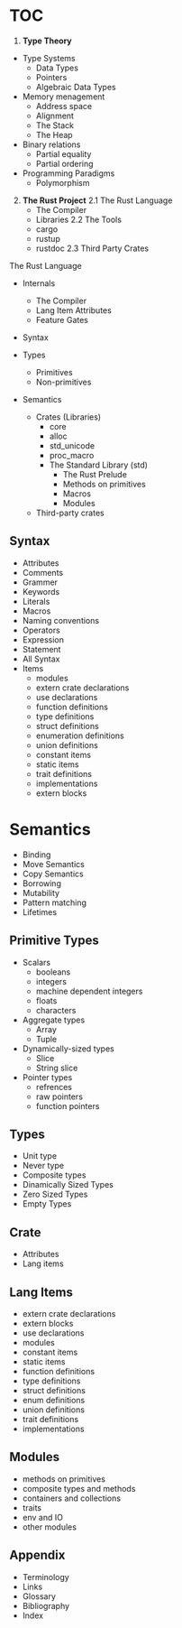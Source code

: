 # TOC

1. __Type Theory__
  - Type Systems
    - Data Types
    - Pointers
    - Algebraic Data Types
  - Memory menagement
    - Address space
    - Alignment
    - The Stack
    - The Heap
  - Binary relations
    - Partial equality
    - Partial ordering
  - Programming Paradigms
    - Polymorphism

2. __The Rust Project__
  2.1 The Rust Language
    - The Compiler
    - Libraries
  2.2 The Tools
    - cargo
    - rustup
    - rustdoc
  2.3 Third Party Crates



The Rust Language
- Internals
  - The Compiler
  - Lang Item Attributes
  - Feature Gates
- Syntax
- Types
  - Primitives
  - Non-primitives
- Semantics


  - Crates (Libraries)
    - core
    - alloc
    - std_unicode
    - proc_macro
    - The Standard Library (std)
      - The Rust Prelude
      - Methods on primitives
      - Macros
      - Modules
  - Third-party crates



## Syntax
* Attributes
* Comments
* Grammer
* Keywords
* Literals
* Macros
* Naming conventions
* Operators
* Expression
* Statement
* All Syntax
* Items
  - modules
  - extern crate declarations
  - use declarations
  - function definitions
  - type definitions
  - struct definitions
  - enumeration definitions
  - union definitions
  - constant items
  - static items
  - trait definitions
  - implementations
  - extern blocks



# Semantics
- Binding
- Move Semantics
- Copy Semantics
- Borrowing
- Mutability
- Pattern matching
- Lifetimes


## Primitive Types
- Scalars
  - booleans
  - integers
  - machine dependent integers
  - floats
  - characters
- Aggregate types
  - Array
  - Tuple
- Dynamically-sized types
  - Slice
  - String slice
- Pointer types
  - refrences
  - raw pointers
  - function pointers



## Types
- Unit type
- Never type
- Composite types
- Dinamically Sized Types
- Zero Sized Types
- Empty Types


## Crate
- Attributes
- Lang items


## Lang Items
- extern crate declarations
- extern blocks
- use declarations
- modules
- constant items
- static items
- function definitions
- type definitions
- struct definitions
- enum definitions
- union definitions
- trait definitions
- implementations


## Modules
- methods on primitives
- composite types and methods
- containers and collections
- traits
- env and IO
- other modules


## Appendix
- Terminology
- Links
- Glossary
- Bibliography
- Index
